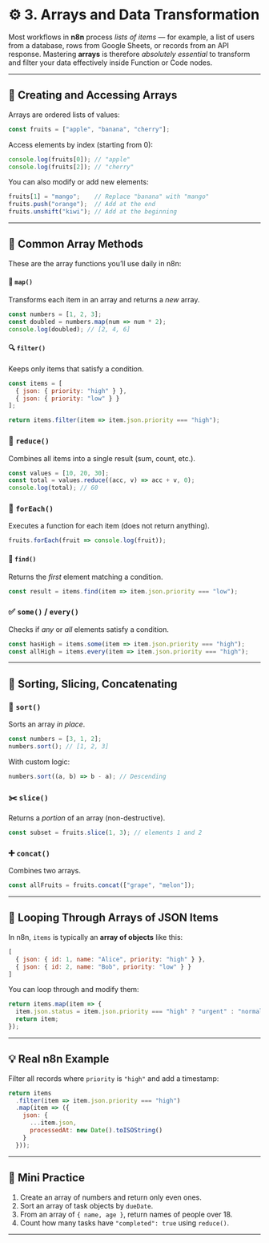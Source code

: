 # ⚙️ 3. **Arrays and Data Transformation**

Most workflows in **n8n** process *lists of items* — for example, a list of users from a database, rows from Google Sheets, or records from an API response.
Mastering **arrays** is therefore *absolutely essential* to transform and filter your data effectively inside Function or Code nodes.

---

## 🧱 **Creating and Accessing Arrays**

Arrays are ordered lists of values:

```js
const fruits = ["apple", "banana", "cherry"];
```

Access elements by index (starting from 0):

```js
console.log(fruits[0]); // "apple"
console.log(fruits[2]); // "cherry"
```

You can also modify or add new elements:

```js
fruits[1] = "mango";    // Replace "banana" with "mango"
fruits.push("orange");  // Add at the end
fruits.unshift("kiwi"); // Add at the beginning
```

---

## 🔧 **Common Array Methods**

These are the array functions you’ll use daily in n8n:

#### 🧩 `map()`

Transforms each item in an array and returns a *new* array.

```js
const numbers = [1, 2, 3];
const doubled = numbers.map(num => num * 2);
console.log(doubled); // [2, 4, 6]
```

#### 🔍 `filter()`

Keeps only items that satisfy a condition.

```js
const items = [
  { json: { priority: "high" } },
  { json: { priority: "low" } }
];

return items.filter(item => item.json.priority === "high");
```

### 🧮 `reduce()`

Combines all items into a single result (sum, count, etc.).

```js
const values = [10, 20, 30];
const total = values.reduce((acc, v) => acc + v, 0);
console.log(total); // 60
```

### 🔁 `forEach()`

Executes a function for each item (does not return anything).

```js
fruits.forEach(fruit => console.log(fruit));
```

#### 🔎 `find()`

Returns the *first* element matching a condition.

```js
const result = items.find(item => item.json.priority === "low");
```

### ✅ `some()` / `every()`

Checks if *any* or *all* elements satisfy a condition.

```js
const hasHigh = items.some(item => item.json.priority === "high");
const allHigh = items.every(item => item.json.priority === "high");
```

---

## 🔄 **Sorting, Slicing, Concatenating**

### 🔢 `sort()`

Sorts an array *in place*.

```js
const numbers = [3, 1, 2];
numbers.sort(); // [1, 2, 3]
```

With custom logic:

```js
numbers.sort((a, b) => b - a); // Descending
```

### ✂️ `slice()`

Returns a *portion* of an array (non-destructive).

```js
const subset = fruits.slice(1, 3); // elements 1 and 2
```

### ➕ `concat()`

Combines two arrays.

```js
const allFruits = fruits.concat(["grape", "melon"]);
```

---

## 🔁 **Looping Through Arrays of JSON Items**

In n8n, `items` is typically an **array of objects** like this:

```js
[
  { json: { id: 1, name: "Alice", priority: "high" } },
  { json: { id: 2, name: "Bob", priority: "low" } }
]
```

You can loop through and modify them:

```js
return items.map(item => {
  item.json.status = item.json.priority === "high" ? "urgent" : "normal";
  return item;
});
```

---

## 💡 **Real n8n Example**

Filter all records where `priority` is `"high"` and add a timestamp:

```js
return items
  .filter(item => item.json.priority === "high")
  .map(item => ({
    json: {
      ...item.json,
      processedAt: new Date().toISOString()
    }
  }));
```

---

## 🧠 **Mini Practice**

1. Create an array of numbers and return only even ones.
2. Sort an array of task objects by `dueDate`.
3. From an array of `{ name, age }`, return names of people over 18.
4. Count how many tasks have `"completed": true` using `reduce()`.

---

